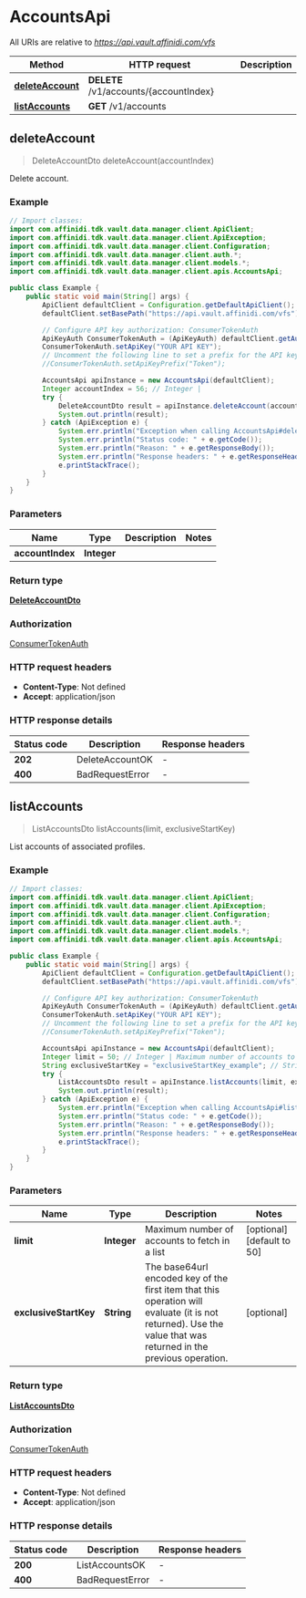 # AccountsApi

All URIs are relative to *https://api.vault.affinidi.com/vfs*

| Method                                            | HTTP request                           | Description |
| ------------------------------------------------- | -------------------------------------- | ----------- |
| [**deleteAccount**](AccountsApi.md#deleteAccount) | **DELETE** /v1/accounts/{accountIndex} |             |
| [**listAccounts**](AccountsApi.md#listAccounts)   | **GET** /v1/accounts                   |             |

## deleteAccount

> DeleteAccountDto deleteAccount(accountIndex)

Delete account.

### Example

```java
// Import classes:
import com.affinidi.tdk.vault.data.manager.client.ApiClient;
import com.affinidi.tdk.vault.data.manager.client.ApiException;
import com.affinidi.tdk.vault.data.manager.client.Configuration;
import com.affinidi.tdk.vault.data.manager.client.auth.*;
import com.affinidi.tdk.vault.data.manager.client.models.*;
import com.affinidi.tdk.vault.data.manager.client.apis.AccountsApi;

public class Example {
    public static void main(String[] args) {
        ApiClient defaultClient = Configuration.getDefaultApiClient();
        defaultClient.setBasePath("https://api.vault.affinidi.com/vfs");

        // Configure API key authorization: ConsumerTokenAuth
        ApiKeyAuth ConsumerTokenAuth = (ApiKeyAuth) defaultClient.getAuthentication("ConsumerTokenAuth");
        ConsumerTokenAuth.setApiKey("YOUR API KEY");
        // Uncomment the following line to set a prefix for the API key, e.g. "Token" (defaults to null)
        //ConsumerTokenAuth.setApiKeyPrefix("Token");

        AccountsApi apiInstance = new AccountsApi(defaultClient);
        Integer accountIndex = 56; // Integer |
        try {
            DeleteAccountDto result = apiInstance.deleteAccount(accountIndex);
            System.out.println(result);
        } catch (ApiException e) {
            System.err.println("Exception when calling AccountsApi#deleteAccount");
            System.err.println("Status code: " + e.getCode());
            System.err.println("Reason: " + e.getResponseBody());
            System.err.println("Response headers: " + e.getResponseHeaders());
            e.printStackTrace();
        }
    }
}
```

### Parameters

| Name             | Type        | Description | Notes |
| ---------------- | ----------- | ----------- | ----- |
| **accountIndex** | **Integer** |             |       |

### Return type

[**DeleteAccountDto**](DeleteAccountDto.md)

### Authorization

[ConsumerTokenAuth](../README.md#ConsumerTokenAuth)

### HTTP request headers

- **Content-Type**: Not defined
- **Accept**: application/json

### HTTP response details

| Status code | Description     | Response headers |
| ----------- | --------------- | ---------------- |
| **202**     | DeleteAccountOK | -                |
| **400**     | BadRequestError | -                |

## listAccounts

> ListAccountsDto listAccounts(limit, exclusiveStartKey)

List accounts of associated profiles.

### Example

```java
// Import classes:
import com.affinidi.tdk.vault.data.manager.client.ApiClient;
import com.affinidi.tdk.vault.data.manager.client.ApiException;
import com.affinidi.tdk.vault.data.manager.client.Configuration;
import com.affinidi.tdk.vault.data.manager.client.auth.*;
import com.affinidi.tdk.vault.data.manager.client.models.*;
import com.affinidi.tdk.vault.data.manager.client.apis.AccountsApi;

public class Example {
    public static void main(String[] args) {
        ApiClient defaultClient = Configuration.getDefaultApiClient();
        defaultClient.setBasePath("https://api.vault.affinidi.com/vfs");

        // Configure API key authorization: ConsumerTokenAuth
        ApiKeyAuth ConsumerTokenAuth = (ApiKeyAuth) defaultClient.getAuthentication("ConsumerTokenAuth");
        ConsumerTokenAuth.setApiKey("YOUR API KEY");
        // Uncomment the following line to set a prefix for the API key, e.g. "Token" (defaults to null)
        //ConsumerTokenAuth.setApiKeyPrefix("Token");

        AccountsApi apiInstance = new AccountsApi(defaultClient);
        Integer limit = 50; // Integer | Maximum number of accounts to fetch in a list
        String exclusiveStartKey = "exclusiveStartKey_example"; // String | The base64url encoded key of the first item that this operation will evaluate (it is not returned). Use the value that was returned in the previous operation.
        try {
            ListAccountsDto result = apiInstance.listAccounts(limit, exclusiveStartKey);
            System.out.println(result);
        } catch (ApiException e) {
            System.err.println("Exception when calling AccountsApi#listAccounts");
            System.err.println("Status code: " + e.getCode());
            System.err.println("Reason: " + e.getResponseBody());
            System.err.println("Response headers: " + e.getResponseHeaders());
            e.printStackTrace();
        }
    }
}
```

### Parameters

| Name                  | Type        | Description                                                                                                                                                    | Notes                      |
| --------------------- | ----------- | -------------------------------------------------------------------------------------------------------------------------------------------------------------- | -------------------------- |
| **limit**             | **Integer** | Maximum number of accounts to fetch in a list                                                                                                                  | [optional] [default to 50] |
| **exclusiveStartKey** | **String**  | The base64url encoded key of the first item that this operation will evaluate (it is not returned). Use the value that was returned in the previous operation. | [optional]                 |

### Return type

[**ListAccountsDto**](ListAccountsDto.md)

### Authorization

[ConsumerTokenAuth](../README.md#ConsumerTokenAuth)

### HTTP request headers

- **Content-Type**: Not defined
- **Accept**: application/json

### HTTP response details

| Status code | Description     | Response headers |
| ----------- | --------------- | ---------------- |
| **200**     | ListAccountsOK  | -                |
| **400**     | BadRequestError | -                |
